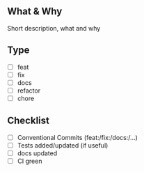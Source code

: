 ## What & Why
Short description, what and why

## Type
- [ ] feat
- [ ] fix
- [ ] docs
- [ ] refactor
- [ ] chore

## Checklist
- [ ] Conventional Commits (feat:/fix:/docs:/…)
- [ ] Tests added/updated (if useful)
- [ ] docs updated
- [ ] CI green
